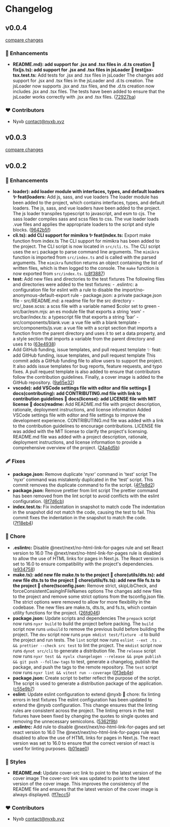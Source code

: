 # Changelog


## v0.0.4

[compare changes](https://github.com/nyxblabs/mimikra/compare/v0.0.3...v0.0.4)


### 🚀 Enhancements

  - **README.md): add support for .jsx and .tsx files in .d.ts creation 🐛 fix(js.ts): add support for .jsx and .tsx files in jsLoader 🧪 test(jsx-tsx.test.ts:** Add tests for .jsx and .tsx files in jsLoader The changes add support for .jsx and .tsx files in the jsLoader and .d.ts creation. The jsLoader now supports .jsx and .tsx files, and the .d.ts creation now includes .jsx and .tsx files. The tests have been added to ensure that the jsLoader works correctly with .jsx and .tsx files. ([72927ba](https://github.com/nyxblabs/mimikra/commit/72927ba))

### ❤️  Contributors

- Nyxb <contact@nyxb.xyz>

## v0.0.3

[compare changes](https://github.com/nyxblabs/mimikra/compare/v0.0.2...v0.0.3)

## v0.0.2


### 🚀 Enhancements

  - **loader): add loader module with interfaces, types, and default loaders ✨ feat(loaders:** Add js, sass, and vue loaders The loader module has been added to the project, which contains interfaces, types, and default loaders. The js, sass, and vue loaders have been added to the project. The js loader transpiles typescript to javascript, and esm to cjs. The sass loader compiles sass and scss files to css. The vue loader loads .vue files and applies the appropriate loaders to the script and style blocks. ([9642b5f](https://github.com/nyxblabs/mimikra/commit/9642b5f))
  - **cli.ts): add CLI support for mimikra ✨ feat(index.ts:** Export make function from index.ts The CLI support for mimikra has been added to the project. The CLI script is now located in `src/cli.ts`. The CLI script uses the `mri` package to parse command line arguments. The `mimikra` function is imported from `src/index.ts` and is called with the parsed arguments. The `mimikra` function returns an object containing the list of written files, which is then logged to the console. The `make` function is now exported from `src/index.ts`. ([c8f3887](https://github.com/nyxblabs/mimikra/commit/c8f3887))
  - **test:** Add new files and directories to the test fixtures The following files and directories were added to the test fixtures: - .eslintrc: a configuration file for eslint with a rule to disable the import/no-anonymous-default-export rule - package.json: a private package.json file - src/README.md: a readme file for the src directory - src/_base.scss: a scss file with a variable named $color set to green - src/bar/esm.mjs: an es module file that exports a string 'esm' - src/bar/index.ts: a typescript file that exports a string 'bar' - src/components/blank.vue: a vue file with a blank template - src/components/js.vue: a vue file with a script section that imports a function from the parent directory and uses it to set a data property, and a style section that imports a variable from the parent directory and uses it to ([63e4938](https://github.com/nyxblabs/mimikra/commit/63e4938))
  - Add GitHub funding, issue templates, and pull request template ✨ feat: add GitHub funding, issue templates, and pull request template This commit adds a GitHub funding file to allow users to support the project. It also adds issue templates for bug reports, feature requests, and typo fixes. A pull request template is also added to ensure that contributors follow the contribution guidelines. Finally, a cover image is added to the GitHub repository. ([9a65e32](https://github.com/nyxblabs/mimikra/commit/9a65e32))
  - **vscode): add VSCode settings file with editor and file settings 📝 docs(contributing): add CONTRIBUTING.md file with link to contribution guidelines 📝 docs(license): add LICENSE file with MIT license 📝 docs(readme:** Add README.md file with project description, rationale, deployment instructions, and license information Added VSCode settings file with editor and file settings to improve the development experience. CONTRIBUTING.md file was added with a link to the contribution guidelines to encourage contributions. LICENSE file was added with the MIT license to clarify the project's licensing. README.md file was added with a project description, rationale, deployment instructions, and license information to provide a comprehensive overview of the project. ([24a4d5b](https://github.com/nyxblabs/mimikra/commit/24a4d5b))

### 🩹 Fixes

  - **package.json:** Remove duplicate 'nyxr' command in 'test' script The 'nyxr' command was mistakenly duplicated in the 'test' script. This commit removes the duplicate command to fix the script. ([4f7e8d2](https://github.com/nyxblabs/mimikra/commit/4f7e8d2))
  - **package.json:** Remove prettier from lint script The prettier command has been removed from the lint script to avoid conflicts with the eslint configuration. ([8f7d6cb](https://github.com/nyxblabs/mimikra/commit/8f7d6cb))
  - **index.test.ts:** Fix indentation in snapshot to match code The indentation in the snapshot did not match the code, causing the test to fail. This commit fixes the indentation in the snapshot to match the code. ([7f18eb4](https://github.com/nyxblabs/mimikra/commit/7f18eb4))

### 🏡 Chore

  - **.eslintrc:** Disable @next/next/no-html-link-for-pages rule and set React version to 16.0 The @next/next/no-html-link-for-pages rule is disabled to allow the use of HTML links for pages in Next.js. The React version is set to 16.0 to ensure compatibility with the project's dependencies. ([e934758](https://github.com/nyxblabs/mimikra/commit/e934758))
  - **make.ts): add new file make.ts to the project 🚀 chore(utils/dts.ts): add new file dts.ts to the project 🚀 chore(utils/fs.ts): add new file fs.ts to the project 🚀 chore(tsconfig.json:** Remove strict, skipLibCheck, and forceConsistentCasingInFileNames options The changes add new files to the project and remove some strict options from the tsconfig.json file. The strict options were removed to allow for more flexibility in the codebase. The new files are make.ts, dts.ts, and fs.ts, which contain utility functions for the project. ([26fd046](https://github.com/nyxblabs/mimikra/commit/26fd046))
  - **package.json:** Update scripts and dependencies The `prepack` script now runs `nyxr build` to build the project before packing. The `build` script now runs `unbuild` to remove the previous build before building the project. The `dev` script now runs `pnpm mkdist test/fixture -d` to build the project and run tests. The `lint` script now runs `eslint --ext .ts . && prettier --check src test` to lint the project. The `mkdist` script now runs `dynot src/cli` to generate a distribution file. The `release` script now runs `nyxr test && nyxlx changelogen --release && pnpm publish && git push --follow-tags` to test, generate a changelog, publish the package, and push the tags to the remote repository. The `test` script now runs `nyxr lint && vitest run --coverage` ([0f3eb4e](https://github.com/nyxblabs/mimikra/commit/0f3eb4e))
  - **package.json:** Create script to better reflect the purpose of the script. The script is used to generate a distribution package of the application. ([c55e9b7](https://github.com/nyxblabs/mimikra/commit/c55e9b7))
  - **eslint:** Update eslint configuration to extend @nyxb 🔧 chore: fix linting errors in test fixtures The eslint configuration has been updated to extend the @nyxb configuration. This change ensures that the linting rules are consistent across the project. The linting errors in the test fixtures have been fixed by changing the quotes to single quotes and removing the unnecessary semicolons. ([5362f9b](https://github.com/nyxblabs/mimikra/commit/5362f9b))
  - **.eslintrc:** Add rule to disable @next/next/no-html-link-for-pages and set react version to 16.0 The @next/next/no-html-link-for-pages rule was disabled to allow the use of HTML links for pages in Next.js. The react version was set to 16.0 to ensure that the correct version of react is used for linting purposes. ([b01eae0](https://github.com/nyxblabs/mimikra/commit/b01eae0))

### 🎨 Styles

  - **README.md:** Update cover-src link to point to the latest version of the cover image The cover-src link was updated to point to the latest version of the cover image. This improves the consistency of the README file and ensures that the latest version of the cover image is always displayed. ([ff7ecc5](https://github.com/nyxblabs/mimikra/commit/ff7ecc5))

### ❤️  Contributors

- Nyxb <contact@nyxb.xyz>

